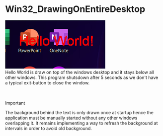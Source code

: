 # Win32_DrawingOnEntireDesktop

![alt text](example.png "Hello World example") <br />
Hello World is draw on top of the windows desktop and it stays below all other windows. This program shutsdown after 5 seconds as we don't have a typical exit-button to close the window. <br />
<br />
<br />
> [!IMPORTANT]
> The background behind the text is only drawn once at startup hence the application must be manually started without any other windows overlapping it. It remains implementing a way to refresh the background at intervals in order to avoid old background.
